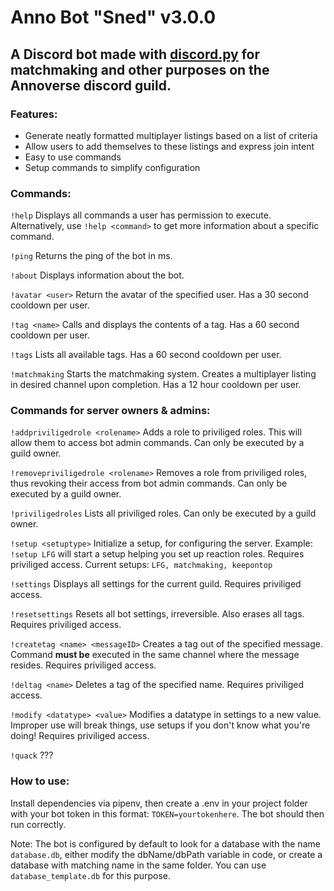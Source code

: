 
# Anno Bot "Sned" v3.0.0

## A Discord bot made with [discord.py](https://github.com/Rapptz/discord.py)  for matchmaking and other purposes on the Annoverse discord guild.

### Features:
 - Generate neatly formatted multiplayer listings based on a list of criteria
 - Allow users to add themselves to these listings and express join intent
 - Easy to use commands
 - Setup commands to simplify configuration

### Commands:
`!help` Displays all commands a user has permission to execute. Alternatively, use `!help <command>` to get more information about a specific command.

`!ping` Returns the ping of the bot in ms.

`!about` Displays information about the bot.

`!avatar <user>` Return the avatar of the specified user. Has a 30 second cooldown per user.

`!tag <name>` Calls and displays the contents of a tag. Has a 60 second cooldown per user.

`!tags` Lists all available tags. Has a 60 second cooldown per user.

`!matchmaking` Starts the matchmaking system. Creates a multiplayer listing in desired channel upon completion. Has a 12 hour cooldown per user.

### Commands for server owners & admins:
`!addpriviligedrole <rolename>` Adds a role to priviliged roles. This will allow them to access bot admin commands. Can only be executed by a guild owner.

`!removepriviligedrole <rolename>` Removes a role from priviliged roles, thus revoking their access from bot admin commands. Can only be executed by a guild owner.

`!priviligedroles` Lists all priviliged roles. Can only be executed by a guild owner.

`!setup <setuptype>` Initialize a setup, for configuring the server. Example: `!setup LFG` will start a setup helping you set up reaction roles. Requires priviliged access. Current setups: `LFG, matchmaking, keepontop`

`!settings` Displays all settings for the current guild. Requires priviliged access.

`!resetsettings` Resets all bot settings, irreversible. Also erases all tags. Requires priviliged access.

`!createtag <name> <messageID>` Creates a tag out of the specified message. Command **must be** executed in the same channel where the message resides. Requires priviliged access.

`!deltag <name>` Deletes a tag of the specified name. Requires priviliged access.

`!modify <datatype> <value>` Modifies a datatype in settings to a new value. Improper use will break things, use setups if you don't know what you're doing! Requires priviliged access.

`!quack` ???
### How to use:
Install dependencies via pipenv, then create a .env in your project folder with your bot token in this format: `TOKEN=yourtokenhere`. The bot should then run correctly.

Note: The bot is configured by default to look for a database with the name `database.db`, either modify the dbName/dbPath variable in code, or create a database with matching name in the same folder. You can use `database_template.db` for this purpose.

